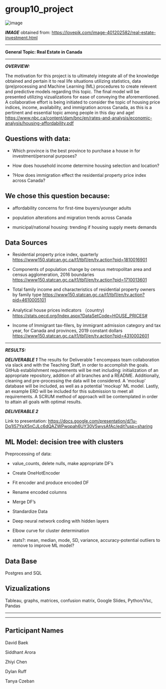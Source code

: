 # group10_project

![image](https://user-images.githubusercontent.com/90135381/158727737-2db68a11-9ee9-40e7-986e-71c8bb8369c7.png)





***IMAGE*** obtained from: https://lovepik.com/image-401202582/real-estate-investment.html

________________


 **General Topic: Real Estate in Canada**
 ________________________________

***OVERVIEW:***

The motivation for this project is to ultimately integrate all of the knowledge obtained and pertain it to real life situations utilizing statistics, data (pre)processing and Machine Learning (ML) procedures to create relevent and predictive models regarding this topic. The final model will be presented utilizing vizualizations for ease of conveying the aforementioned. A collaborative effort is being initiated to consider the topic of housing price indices, income, availability, and immigration across Canada, as this is a pertinent and essential topic among people in this day and age! 
https://www.nbc.ca/content/dam/bnc/en/rates-and-analysis/economic-analysis/housing-affordability.pdf
## **Questions with data:**

- Which province is the best province to purchase a house in for investment/personal purposes?

- How does household income determine housing selection and location?

- ?How does immigration effect the residential property price index across Canada?

## **We chose this question because:**

- affordability concerns for first-time buyers/younger adults

- population alterations and migration trends across Canada

- municipal/national housing: trending if housing supply meets demands


## **Data Sources**

- Residential property price index, quarterly 
https://www150.statcan.gc.ca/t1/tbl1/en/tv.action?pid=1810016901

- Components of population change by census metropolitan area and census agglomeration, 2016 boundaries https://www150.statcan.gc.ca/t1/tbl1/en/tv.action?pid=1710013601

- Total family income and characteristics of residential property owners by family type
https://www150.statcan.gc.ca/t1/tbl1/en/tv.action?pid=4610005101

- Analytical house prices indicators （country)
https://stats.oecd.org/Index.aspx?DataSetCode=HOUSE_PRICES#

- Income of Immigrant tax-filers, by immigrant admission category and tax year, for Canada and provinces, 2019 constant dollars
https://www150.statcan.gc.ca/t1/tbl1/en/tv.action?pid=4310002601


______________
***RESULTS:***

***DELIVERABLE 1***
The results for Deliverable 1 encompass team collaboration via slack and with the Teaching Staff, in order to accomplish the goals. GitHub establishment requirements will be met including: initialization of an appropriate repository, addition of all branches and a README. Additionally, cleaning and pre-processing the data will be considered. A 'mockup' database will be included, as well as a potential 'mockup' ML model. Lastly, an example ERD will be included for this submission to meet all requirements. A SCRUM method of approach will be contemplated in order to attain all goals with optimal results.

***DELIVERABLE 2***
 
Link to presentation: https://docs.google.com/presentation/d/1u-Dq1I57YpX5nCJLc6dQAZWPwopah6UY30V5wysAfAc/edit?usp=sharing
## **ML Model: decision tree with clusters**

Preprocessing of data:  

- value_counts, delete nulls, make appropriate DF’s

- Create OneHotEncoder

- Fit encoder and produce encoded DF

- Rename encoded columns

- Merge DF’s

- Standardize Data

- Deep neural network coding with hidden layers

- Elbow curve for cluster determination

- stats?: mean, median, mode, SD, variance, accuracy-potential outliers to remove to improve ML model?


## **Data Base**
Postgres and SQL


## **Vizualizations** 
Tableau, graphs, matrices, confusion matrix, Google Slides, Python/Vsc, Pandas

________________
________________



## **Participant Names**

David Baek

Siddhant Arora

Zhiyi Chen

Dylan Ruff

Tanya Czeban
